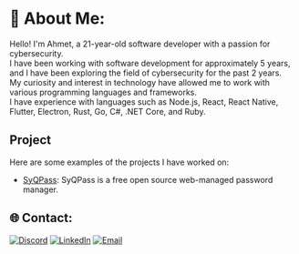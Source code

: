 # 💫 About Me:
Hello! I'm Ahmet, a 21-year-old software developer with a passion for cybersecurity. <br>I have been working with software development for approximately 5 years, and I have been exploring the field of cybersecurity for the past 2 years. <br>My curiosity and interest in technology have allowed me to work with various programming languages and frameworks. <br>I have experience with languages such as Node.js, React, React Native, Flutter, Electron, Rust, Go, C#, .NET Core, and Ruby.

## Project
Here are some examples of the projects I have worked on:
- [SyQPass](https://github.com/doctormaster1/syqpass): SyQPass is a free open source web-managed password manager.

## 🌐 Contact:
[![Discord](https://img.shields.io/badge/doctormaster-blue)](https://discord.gg/doctormaster)
[![LinkedIn](https://img.shields.io/badge/Ahmet_Esad_Barut-blue)](https://www.linkedin.com/in/ahmet-esad-barut/)
[![Email](https://img.shields.io/badge/ahmet.e.barut@gmail.com-red)](mailto:ahmet.e.barut@gmail.com)
